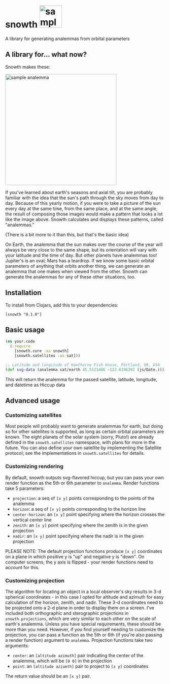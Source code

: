 # snowth <img src="https://cdn.rawgit.com/bhagany/snowth/master/analemma.svg" height="70" alt="sample analemma" />
A library for generating analemmas from orbital parameters

## A library for... what now?

Snowth makes these:

<img src="https://cdn.rawgit.com/bhagany/snowth/master/analemma.svg" height="350" alt="sample analemma" />

If you've learned about earth's seasons and axial tilt, you are probably familiar with the idea that the
sun's path through the sky moves from day to day. Because of this yearly motion, if you were to take a picture
of the sun every day at the same time, from the same place, and at the same angle, the result of composing those
images would make a pattern that looks a lot like the image above. Snowth calculates and displays these patterns,
called "analemmas."

(There is a bit more to it than this, but that's the basic idea)

On Earth, the analemma that the sun makes over the course of the year will always be very close to the same shape,
but its orientation will vary with your latitude and the time of day. But other planets have analemmas too! Jupiter's
is an oval; Mars has a teardrop. If we know some basic orbital parameters of anything that orbits another thing, we can
generate an analemma that one makes when viewed from the other. Snowth can generate the analemmas for any of these other
situations, too.

## Installation
To install from Clojars, add this to your dependencies:
```
[snowth "0.1.0"]
```

## Basic usage

```clojure
(ns your.code
  (:require
    [snowth.core :as snowth]
    [snowth.satellites :as sat]))

;; Latitude and longitude of Hawthorne Fish House, Portland, OR, USA
(def svg-data (analemma sat/earth 45.5121466 -122.6196392 (js/Date.)))
```

This will return the analemma for the passed satellite, latitude, longitude, and datetime as Hiccup data

## Advanced usage

### Customizing satellites

Most people will probably want to generate analemmas for earth, but doing so for other satellites is supported,
as long as certain orbital parameters are known. The eight planets of the solar system (sorry, Pluto!) are already
defined in the `snowth.satellites` namespace, with plans for more in the future. You can also define your own
satellite by implementing the Satellite protocol; see the implementations in `snowth.satellites` for details.

### Customizing rendering

By default, snowth outputs svg-flavored hiccup, but you can pass your own render function as the 5th or 6th
parameter to `analemma`.  Render functions take 5 parameters:

- `projection`: a seq of `[x y]` points corresponding to the points of the analemma
- `horizon`: a seq of `[x y]` points corresponding to the horizon line
- `center-horizon`: an `[x y]` point specifying where the horizon crosses the vertical center line
- `zenith`: an `[x y]` point specifying where the zenith is in the given projection
- `nadir`: an `[x y]` point specifying where the nadir is in the given projection

PLEASE NOTE: The default projection functions produce `[x y]` coordinates on a plane in which positive y is "up"
and negative y is "down".  On computer screens, the y axis is flipped - your render functions need to account for this.

### Customizing projection

The algorithm for locating an object in a local observer's sky results in 3-d spherical coordinates - in this case
I opted for altitude and azimuth for easy calculation of the horizon, zenith, and nadir.  These 3-d coordinates need
to be projected onto a 2-d plane in order to display them on a screen. I've included both orthographic and sterographic
projections in `snowth.projections`, which are very similar to each other on the scale of earth's analemma. Unless you
have special requirements, these should be more than you need.  However, if you find yourself needing to customize the
projection, you can pass a function as the 5th or 6th (if you're also passing a render function) argument to `analemma`.
Projection functions take two arguments:

- `center`: an `[altitude azimuth]` pair indicating the center of the analemma, which will be `[0 0]` in the projection
- `point`: an `[altitude aziumth]` pair to project to `[x y]` coordinates

The return value should be an `[x y]` pair.
